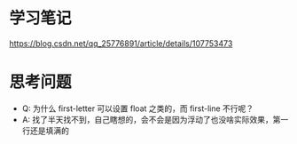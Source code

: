 # 学习笔记

https://blog.csdn.net/qq_25776891/article/details/107753473

# 思考问题
- Q: 为什么 first-letter 可以设置 float 之类的，而 first-line 不行呢？
- A: 找了半天找不到，自己瞎想的，会不会是因为浮动了也没啥实际效果，第一行还是填满的
